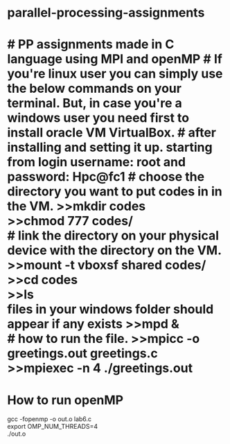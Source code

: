 <h1> parallel-processing-assignments <h1>
# PP assignments made in C language using MPI and openMP
# If you're linux user you can simply use the below commands on your terminal. But, in case you're a windows user you need first to install oracle VM VirtualBox.
# after installing and setting it up. starting from login
username: root and password: Hpc@fc1
# choose the directory you want to put codes in in the VM.
>>mkdir codes <br />
>>chmod 777 codes/ <br />
# link the directory on your physical device with the directory on the VM.
>>mount -t vboxsf shared codes/ <br />
>>cd codes<br />
>>ls <br />
files in your windows folder should appear if any exists
>>mpd & <br />
# how to run the file.
>>mpicc -o greetings.out greetings.c <br />
>>mpiexec -n 4 ./greetings.out <br />


# How to run openMP
gcc -fopenmp -o out.o lab6.c <br />
export OMP_NUM_THREADS=4 <br />
./out.o
